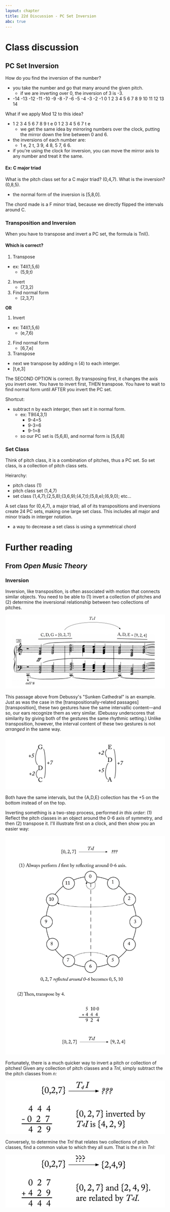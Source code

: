 ```yaml
---
layout: chapter
title: 22d Discussion - PC Set Inversion
abc: true
---
```


# Class discussion

## PC Set Inversion

How do you find the inversion of the number?
- you take the number and go that many around the given pitch. 
  - if we are inverting over 0, the inversion of 3 is -3. 
- -14 -13 -12 -11 -10 -9 -8 -7 -6 -5 -4 -3 -2 -1 0 1 2 3 4 5 6 7 8 9 10 11 12 13 14

What if we apply Mod 12 to this idea?
- 1 2 3 4 5 6 7 8 9 t e 0 1 2 3 4 5 6  7 t e 
  - we get the same idea by mirroring numbers over the clock, putting the mirror down the line between 0 and 6.
- the inversions of each number are:
  - 1 e, 2 t, 3 9, 4 8, 5 7, 6 6.
- if you're using the clock for inversion, you can move the mirror axis to any number and treat it the same.

#### Ex: C major triad
What is the pitch class set for a C major triad?
(0,4,7). 
What is the inversion? 
(0,8,5).
  - the normal form of the inversion is [5,8,0].
  
The chord made is a F minor triad, because we directly flipped the intervals around C. 
### Transposition and Inversion
When you have to transpose and invert a PC set, the formula is TnI().
#### Which is correct? 
1. Transpose
  - ex: T4I(1,5,6)
    - (5,9,t)
2. Invert
    - (7,3,2)
3. Find normal form
    - [2,3,7]
    
**OR**
1. Invert 
- ex: T4I(1,5,6)
    - (e,7,6)
2. Find normal form
    - [6,7,e]
3. Transpose
  - next we transpose by adding n (4) to each interger. 
   - [t,e,3]

The SECOND OPTION is correct. 
By transposing first, it changes the axis you invert over.
You have to invert first, THEN transpose. 
You have to wait to find normal form until AFTER you invert the PC set. 

Shortcut:
- subtract n by each interger, then set it in normal form.
    - ex: T9I(4,3,1)
      - 9-4=5
      - 9-3=6
      - 9-1=8
    - so our PC set is (5,6,8), and normal form is [5,6,8]
    
 ### Set Class 
 Think of pitch class, it is a combination of pitches, thus a PC set.
 So set class, is a collection of pitch class sets.
 
 Heirarchy:
 - pitch class (1)
 - pitch class set (1,4,7)
 - set class (1,4,7);(2,5,8);(3,6,9);(4,7,t);(5,8,e);(6,9,0); etc...

A set class for (0,4,7), a major triad, all of its transpositions and inversions create 24 PC sets, making one large set class. 
This includes all major and minor triads in interger notation. 
- a way to decrease a set class is using a symmetrical chord

# Further reading

## From *Open Music Theory*

### Inversion

Inversion, like transposition, is often associated with motion that connects similar objects. You need to be able to (1) invert a collection of pitches and (2) determine the inversional relationship between two collections of pitches.

[![](/images/postTonal/inversion.png)](/images/postTonal/inversion.png)

This passage above from Debussy's "Sunken Cathedral" is an example. Just as was the case in the [transpositionally-related passages][transposition], these two gestures have the same intervallic content—and so, our ears recognize them as very similar. (Debussy underscores that similarity by giving both of the gestures the same rhythmic setting.) Unlike transposition, however, the interval content of these two gestures is not *arranged* in the same way.

[![](/images/postTonal/inversionallyRelated.png)](/images/postTonal/inversionallyRelated.png)

Both have the same intervals, but the {A,D,E} collection has the +5 on the bottom instead of on the top.

Inverting something is a two-step process, performed *in this order*: (1) Reflect the pitch classes in an object around the 0-6 axis of symmetry, and then (2) transpose it. I'll illustrate first on a clock, and then show you an easier way:

[![](/images/postTonal/invertingWithAClock.png)](/images/postTonal/invertingWithAClock.png)

Fortunately, there is a much quicker way to invert a pitch or collection of pitches! Given any collection of pitch classes and a _TnI_, simply subtract the the pitch classes from _n:_

[![](/images/postTonal/differences.png)](/images/postTonal/differences.png)

Conversely, to determine the _TnI_ that relates two collections of pitch classes, find a common value to which they all sum. That is the _n_ in _TnI:_

[![](/images/postTonal/sums.png)](/images/postTonal/sums.png)
